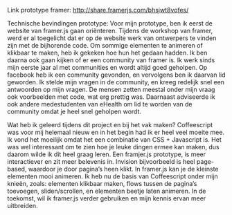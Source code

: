 Link prototype framer: http://share.framerjs.com/bhsjwt8vofes/

Technische bevindingen prototype:
Voor mijn prototype, ben ik eerst de website van framer.js gaan oriënteren. Tijdens de workshop van framer, werd er al toegelicht dat er op de website werk van ontwerpers te vinden zijn met de bijhorende code. Om sommige elementen te animeren of klikbaar te maken, heb ik gekeken hoe hun het gedaan hadden. Ik ben daarna ook gaan kijken of er een community van framer is. Ik werk sinds mijn eerste jaar al met communities en wordt altijd goed geholpen. Op facebook heb ik een community gevonden, en vervolgens ben ik daarvan lid geworden. Ik stelde mijn vragen in de community, en kreeg redelijk snel een antwoorden op mijn vragen. De mensen zetten meestal onder mijn vraag ook voorbeelden met code, wat erg prettig was. Daarnaast adviseerde ik ook andere medestudenten van eHealth om lid te worden van de community omdat je heel snel geholpen wordt.


Wat heb ik geleerd tijdens dit project en bij het vak maken?
Coffeescript was voor mij helemaal nieuw en in het begin had ik er heel veel moeite mee. Ik vond het moeilijk omdat het een combinatie van CSS + Javascript is. Het was wel interessant om te zien hoe je leuke dingen ermee kan maken, dus daarom wilde ik dit heel graag leren. Een framjer.js prototype, is meer interactiever en zit meer belevenis in. Invision bijvoorbeeld is heel page-based, waardoor je door pagina’s heen klikt. In framer.js kan je de kleinste elementen mooi animeren.  Ik heb nu de basis van Coffeescript onder mijn knieën, zoals: elementen klikbaar maken, flows tussen de pagina’s toevoegen, sliden/scrollen, en elementen beetje laten animeren. In de toekomst, wil ik framer.js verder gebruiken en mijn kennis ervan meer uitbreiden.



